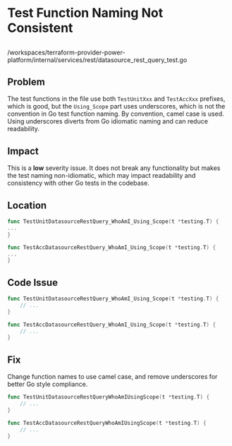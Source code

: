 # Test Function Naming Not Consistent

##

/workspaces/terraform-provider-power-platform/internal/services/rest/datasource_rest_query_test.go

## Problem

The test functions in the file use both `TestUnitXxx` and `TestAccXxx` prefixes, which is good, but the `Using_Scope` part uses underscores, which is not the convention in Go test function naming. By convention, camel case is used. Using underscores diverts from Go idiomatic naming and can reduce readability.

## Impact

This is a **low** severity issue. It does not break any functionality but makes the test naming non-idiomatic, which may impact readability and consistency with other Go tests in the codebase.

## Location

```go
func TestUnitDatasourceRestQuery_WhoAmI_Using_Scope(t *testing.T) {
...
}

func TestAccDatasourceRestQuery_WhoAmI_Using_Scope(t *testing.T) {
...
}
```

## Code Issue

```go
func TestUnitDatasourceRestQuery_WhoAmI_Using_Scope(t *testing.T) {
	// ...
}

func TestAccDatasourceRestQuery_WhoAmI_Using_Scope(t *testing.T) {
	// ...
}
```

## Fix

Change function names to use camel case, and remove underscores for better Go style compliance.

```go
func TestUnitDatasourceRestQueryWhoAmIUsingScope(t *testing.T) {
	// ...
}

func TestAccDatasourceRestQueryWhoAmIUsingScope(t *testing.T) {
	// ...
}
```
